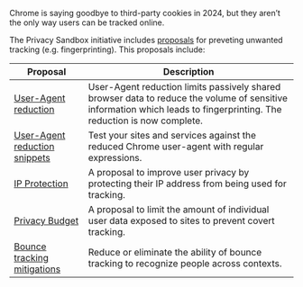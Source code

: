 Chrome is saying goodbye to third-party cookies in 2024, but they aren’t the only way users can be tracked online.

The Privacy Sandbox initiative includes [proposals](https://privacysandbox.info/en/privacy-sandbox/prevent-covert-tracking/#prevent-covert-tracking) for preveting unwanted tracking (e.g. fingerprinting). This proposals include:

| Proposal                                                                                                     | Description                                                                                                                                                           |
| ------------------------------------------------------------------------------------------------------------ | --------------------------------------------------------------------------------------------------------------------------------------------------------------------- |
| [User-Agent reduction](https://privacysandbox.info/docs/privacy-sandbox/user-agent/)                         | User-Agent reduction limits passively shared browser data to reduce the volume of sensitive information which leads to fingerprinting. The reduction is now complete. |
| [User-Agent reduction snippets](https://privacysandbox.info/docs/privacy-sandbox/user-agent/snippets/)       | Test your sites and services against the reduced Chrome user-agent with regular expressions.                                                                          |
| [IP Protection](https://privacysandbox.info/docs/privacy-sandbox/ip-protection/)                             | A proposal to improve user privacy by protecting their IP address from being used for tracking.                                                                       |
| [Privacy Budget](https://privacysandbox.info/docs/privacy-sandbox/privacy-budget/)                           | A proposal to limit the amount of individual user data exposed to sites to prevent covert tracking.                                                                   |
| [Bounce tracking mitigations](https://privacysandbox.info/docs/privacy-sandbox/bounce-tracking-mitigations/) | Reduce or eliminate the ability of bounce tracking to recognize people across contexts.                                                                               |
